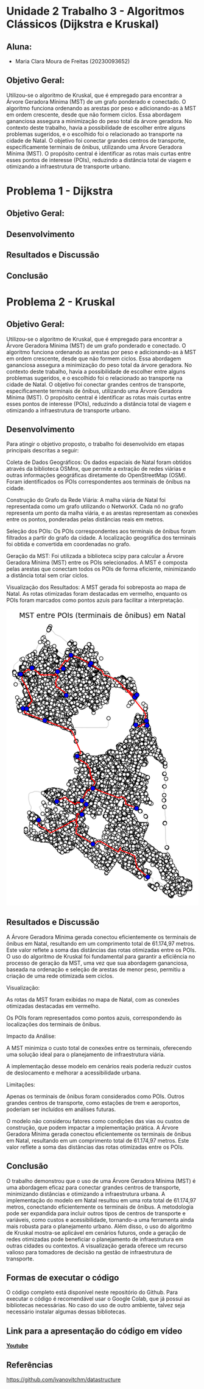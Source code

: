 # Unidade 2 Trabalho 3 - Algoritmos Clássicos (Dijkstra e Kruskal)

## Aluna:  
- Maria Clara Moura de Freitas (20230093652)

## Objetivo Geral:  

Utilizou-se o algoritmo de Kruskal, que é empregado para encontrar a Árvore Geradora Mínima (MST) de um grafo ponderado e conectado. O algoritmo funciona ordenando as arestas por peso e adicionando-as à MST em ordem crescente, desde que não formem ciclos. Essa abordagem gananciosa assegura a minimização do peso total da árvore geradora. No contexto deste trabalho, havia a possibilidade de escolher entre alguns problemas sugeridos, e o escolhido foi o relacionado ao transporte na cidade de Natal. O objetivo foi conectar grandes centros de transporte, especificamente terminais de ônibus, utilizando uma Árvore Geradora Mínima (MST). O propósito central é identificar as rotas mais curtas entre esses pontos de interesse (POIs), reduzindo a distância total de viagem e otimizando a infraestrutura de transporte urbano.

# Problema 1 - Dijkstra

## Objetivo Geral:

## Desenvolvimento

## Resultados e Discussão

## Conclusão

# Problema 2 - Kruskal

## Objetivo Geral:  

Utilizou-se o algoritmo de Kruskal, que é empregado para encontrar a Árvore Geradora Mínima (MST) de um grafo ponderado e conectado. O algoritmo funciona ordenando as arestas por peso e adicionando-as à MST em ordem crescente, desde que não formem ciclos. Essa abordagem gananciosa assegura a minimização do peso total da árvore geradora. No contexto deste trabalho, havia a possibilidade de escolher entre alguns problemas sugeridos, e o escolhido foi o relacionado ao transporte na cidade de Natal. O objetivo foi conectar grandes centros de transporte, especificamente terminais de ônibus, utilizando uma Árvore Geradora Mínima (MST). O propósito central é identificar as rotas mais curtas entre esses pontos de interesse (POIs), reduzindo a distância total de viagem e otimizando a infraestrutura de transporte urbano.

## Desenvolvimento  

Para atingir o objetivo proposto, o trabalho foi desenvolvido em etapas principais descritas a seguir:

Coleta de Dados Geográficos:
Os dados espaciais de Natal foram obtidos através da biblioteca OSMnx, que permite a extração de redes viárias e outras informações geográficas diretamente do OpenStreetMap (OSM). Foram identificados os POIs correspondentes aos terminais de ônibus na cidade.

Construção do Grafo da Rede Viária:
A malha viária de Natal foi representada como um grafo utilizando o NetworkX. Cada nó no grafo representa um ponto da malha viária, e as arestas representam as conexões entre os pontos, ponderadas pelas distâncias reais em metros.

Seleção dos POIs:
Os POIs correspondentes aos terminais de ônibus foram filtrados a partir do grafo da cidade. A localização geográfica dos terminais foi obtida e convertida em coordenadas no grafo.

Geração da MST:
Foi utilizada a biblioteca scipy para calcular a Árvore Geradora Mínima (MST) entre os POIs selecionados. A MST é composta pelas arestas que conectam todos os POIs de forma eficiente, minimizando a distância total sem criar ciclos.

Visualização dos Resultados:
A MST gerada foi sobreposta ao mapa de Natal. As rotas otimizadas foram destacadas em vermelho, enquanto os POIs foram marcados como pontos azuis para facilitar a interpretação.

![Natal-RN](https://github.com/mclarafreitas/Algoritmo-e-Estrutura-de-Dados-II/blob/c47537d1924af4e7edb0cd06730f494a3cdc7192/Images/Unknown-3.png)


## Resultados e Discussão
A Árvore Geradora Mínima gerada conectou eficientemente os terminais de ônibus em Natal, resultando em um comprimento total de 61.174,97 metros. Este valor reflete a soma das distâncias das rotas otimizadas entre os POIs. O uso do algoritmo de Kruskal foi fundamental para garantir a eficiência no processo de geração da MST, uma vez que sua abordagem gananciosa, baseada na ordenação e seleção de arestas de menor peso, permitiu a criação de uma rede otimizada sem ciclos.

Visualização:

As rotas da MST foram exibidas no mapa de Natal, com as conexões otimizadas destacadas em vermelho.

Os POIs foram representados como pontos azuis, correspondendo às localizações dos terminais de ônibus.

Impacto da Análise:

A MST minimiza o custo total de conexões entre os terminais, oferecendo uma solução ideal para o planejamento de infraestrutura viária.

A implementação desse modelo em cenários reais poderia reduzir custos de deslocamento e melhorar a acessibilidade urbana.

Limitações:

Apenas os terminais de ônibus foram considerados como POIs. Outros grandes centros de transporte, como estações de trem e aeroportos, poderiam ser incluídos em análises futuras.

O modelo não considerou fatores como condições das vias ou custos de construção, que podem impactar a implementação prática.
A Árvore Geradora Mínima gerada conectou eficientemente os terminais de ônibus em Natal, resultando em um comprimento total de 61.174,97 metros. Este valor reflete a soma das distâncias das rotas otimizadas entre os POIs.
  
## Conclusão

O trabalho demonstrou que o uso de uma Árvore Geradora Mínima (MST) é uma abordagem eficaz para conectar grandes centros de transporte, minimizando distâncias e otimizando a infraestrutura urbana. A implementação do modelo em Natal resultou em uma rota total de 61.174,97 metros, conectando eficientemente os terminais de ônibus. A metodologia pode ser expandida para incluir outros tipos de centros de transporte e variáveis, como custos e acessibilidade, tornando-a uma ferramenta ainda mais robusta para o planejamento urbano. Além disso, o uso do algoritmo de Kruskal mostra-se aplicável em cenários futuros, onde a geração de redes otimizadas pode beneficiar o planejamento de infraestrutura em outras cidades ou contextos. A visualização gerada oferece um recurso valioso para tomadores de decisão na gestão de infraestrutura de transporte.

## Formas de executar o código

O código completo está disponível neste repositório do Github. Para executar o código é recomendável usar o Google Colab, que já possui as bibliotecas necessárias. No caso do uso de outro ambiente, talvez seja necessário instalar algumas dessas bibliotecas.

## Link para a apresentação do código em vídeo

[**Youtube**](https://youtu.be/6ZGTmXbRT_g)

## Referências

https://github.com/ivanovitchm/datastructure



